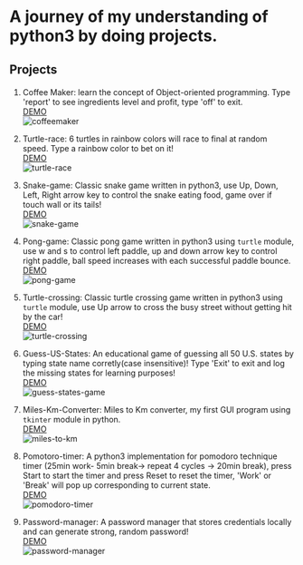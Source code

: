 # A journey of my understanding of python3 by doing projects.


## Projects

####
1. Coffee Maker: learn the concept of Object-oriented programming. Type 'report' to see ingredients level and profit, type 'off' to exit.                                                                                      
   [DEMO](https://replit.com/@andreivln/Coffe-Machine?v=1)                                                                                                                                         
   ![coffeemaker](https://github.com/andreivln/python3-projects/blob/main/Coffe-maker/coffee-maker.gif)


2. Turtle-race: 6 turtles in rainbow colors will race to final at random speed. Type a rainbow color to bet on it!                                                                                                             
   [DEMO](https://replit.com/@andreivln/Turtle-Race?v=1)                                                                                                                                         
   ![turtle-race](https://github.com/andreivln/python3-projects/blob/main/Turtle-race/turtle-race.gif)
   
3. Snake-game: Classic snake game written in python3, use Up, Down, Left, Right arrow key to control the snake eating food, game over if touch wall or its tails!                                                               
   [DEMO](https://replit.com/@andreivln/Snake-Game?v=1)                                                                                                                                          
   ![snake-game](https://github.com/andreivln/python3-projects/blob/main/Snake-game/snake.gif)

4. Pong-game: Classic pong game written in python3 using `turtle` module, use w and s to control left paddle, up and down arrow key to control right paddle, ball speed increases with each successful paddle bounce.          
   [DEMO](https://replit.com/@andreivln/Pong-game?v=1)                                                                                                                                                                         
   ![pong-game](https://github.com/andreivln/python3-projects/blob/main/Arcade-game-pong/pong-game.gif)

5. Turtle-crossing: Classic turtle crossing game written in python3 using `turtle` module, use Up arrow to cross the busy street without getting hit by the car!                                                            
   [DEMO](https://replit.com/@andreivln/turtle-crossing?v=1)                                                                                                                                                                 
   ![turtle-crossing](https://github.com/andreivln/python3-projects/blob/main/Turtle-crossing/turtle-crossing.gif)

6. Guess-US-States: An educational game of guessing all 50 U.S. states by typing state name corretly(case insensitive)!  Type 'Exit' to exit and log the missing states for learning purposes!                                
   [DEMO](https://replit.com/@andreivln/US-states-game?v=1)                                                                                                                                                               
   ![guess-states-game](https://github.com/andreivln/python3-projects/blob/main/US-states-game/us-states-guess.gif)

7. Miles-Km-Converter: Miles to Km converter, my first GUI program using `tkinter` module in python.                                                                                                                        
   [DEMO](https://replit.com/@andreivln/Miles-to-Km?v=1)                                                                                                                                                                    
   ![miles-to-km](https://github.com/andreivln/python3-projects/blob/main/Miles-to-KM-converter/miles-km-converter.gif)

8. Pomotoro-timer: A python3 implementation for pomodoro technique timer (25min work- 5min break-> repeat 4 cycles -> 20min break), press Start to start the timer and press Reset to reset the timer, 'Work' or 'Break' will pop up corresponding to current state.                                                                                                                                                                                       
   [DEMO](https://replit.com/@andreivln/Pomodoro-timer?v=1)                                                                                                                                                            
   ![pomodoro-timer](https://github.com/andreivln/python3-projects/blob/main/Pomodoro-timer/pomodora-technique-timer.gif)

9. Password-manager: A password manager that stores credentials locally and can generate strong, random password!                                                                                                             
    [DEMO](https://replit.com/@andreivln/password-manager?v=1)                                                                                                                                                          
   ![password-manager](https://github.com/andreivln/python3-projects/blob/main/Password-manager/password-manager.gif)

